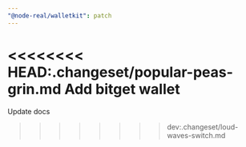 ```yaml
---
"@node-real/walletkit": patch
---
```


<<<<<<<< HEAD:.changeset/popular-peas-grin.md
Add bitget wallet
========
Update docs
>>>>>>>> dev:.changeset/loud-waves-switch.md
